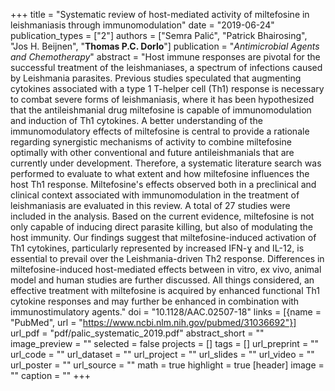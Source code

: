 +++
title = "Systematic review of host-mediated activity of miltefosine in leishmaniasis through immunomodulation"
date = "2019-06-24"
publication_types = ["2"]
authors = ["Semra Pali&#263;", "Patrick Bhairosing", "Jos H. Beijnen", "**Thomas P.C. Dorlo**"]
publication = "_Antimicrobial Agents and Chemotherapy_"
abstract = "Host immune responses are pivotal for the successful treatment of the leishmaniases, a spectrum of infections caused by Leishmania parasites. Previous studies speculated that augmenting cytokines associated with a type 1 T-helper cell (Th1) response is necessary to combat severe forms of leishmaniasis, where it has been hypothesized that the antileishmanial drug miltefosine is capable of immunomodulation and induction of Th1 cytokines. A better understanding of the immunomodulatory effects of miltefosine is central to provide a rationale regarding synergistic mechanisms of activity to combine miltefosine optimally with other conventional and future antileishmanials that are currently under development. Therefore, a systematic literature search was performed to evaluate to what extent and how miltefosine influences the host Th1 response. Miltefosine's effects observed both in a preclinical and clinical context associated with immunomodulation in the treatment of leishmaniasis are evaluated in this review. A total of 27 studies were included in the analysis. Based on the current evidence, miltefosine is not only capable of inducing direct parasite killing, but also of modulating the host immunity. Our findings suggest that miltefosine-induced activation of Th1 cytokines, particularly represented by increased IFN-ɣ and IL-12, is essential to prevail over the Leishmania-driven Th2 response. Differences in miltefosine-induced host-mediated effects between in vitro, ex vivo, animal model and human studies are further discussed. All things considered, an effective treatment with miltefosine is acquired by enhanced functional Th1 cytokine responses and may further be enhanced in combination with immunostimulatory agents."
doi = "10.1128/AAC.02507-18"
links = [{name = "PubMed", url = "https://www.ncbi.nlm.nih.gov/pubmed/31036692"}]
url_pdf = "pdf/palic_systematic_2019.pdf"
abstract_short = ""
image_preview = ""
selected = false
projects = []
tags = []
url_preprint = ""
url_code = ""
url_dataset = ""
url_project = ""
url_slides = ""
url_video = ""
url_poster = ""
url_source = ""
math = true
highlight = true
[header]
image = ""
caption = ""
+++
